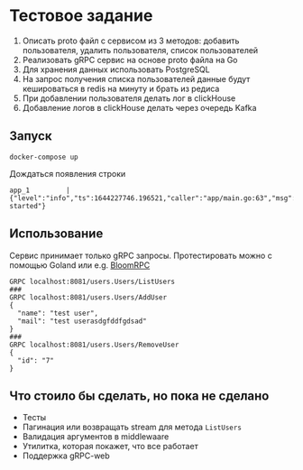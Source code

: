# Тестовое задание

1. Описать proto файл с сервисом из 3 методов: добавить пользователя, удалить пользователя, список пользователей
2. Реализовать gRPC сервис на основе proto файла на Go
3. Для хранения данных использовать PostgreSQL
4. На запрос получения списка пользователей данные будут кешироваться в redis на минуту и брать из редиса
5. При добавлении пользователя делать лог в clickHouse
6. Добавление логов в clickHouse делать через очередь Kafka

## Запуск
```
docker-compose up
```
Дождаться появления строки
```
app_1         | {"level":"info","ts":1644227746.196521,"caller":"app/main.go:63","msg":"Service started"}
```

## Использование
Сервис принимает только gRPC запросы. 
Протестировать можно с помощью Goland или e.g. [BloomRPC](https://github.com/bloomrpc/bloomrpc)
```
GRPC localhost:8081/users.Users/ListUsers
###
GRPC localhost:8081/users.Users/AddUser
{
  "name": "test user",
  "mail": "test userasdgfddfgdsad"
}
###
GRPC localhost:8081/users.Users/RemoveUser
{
  "id": "7"
}
```

## Что стоило бы сделать, но пока не сделано

- Тесты
- Пагинация или возвращать stream для метода `ListUsers`
- Валидация аргументов в middlewaare
- Утилитка, которая покажет, что все  работает
- Поддержка gRPC-web
